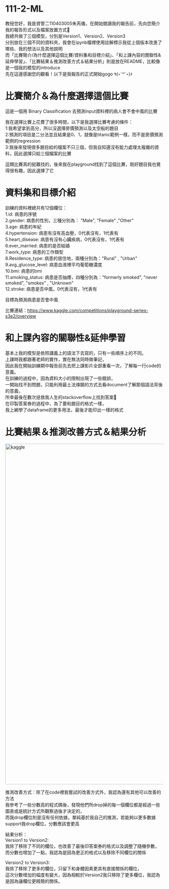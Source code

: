 # 111-2-ML
教授您好，我是資管二110403005朱芮儀，在開始閱讀我的報告前，先向您簡介我的報告形式以及檔案放置方式👾  
我總共做了三個模型，分別是Version1、Version2、Version3  
分別放在三個不同的資料夾，我會在ipynb檔裡使用註解標示我從上個版本改進了哪些、我的想法以及其他說明  
而「比賽簡介/為什麼選擇這個比賽/資料集和目標介紹」、「和上課內容的關聯性&延伸學習」、「比賽結果＆推測改善方式＆結果分析」則是放在README，比較像是一個我的模型的introduce  
先在這邊感謝您的觀看！以下是我報告的正式開始gogo ٩(◦`꒳´◦)۶   

比賽簡介＆為什麼選擇這個比賽
=============

這是一個用 Binary Classification 去預測input資料裡的病人會不會中風的比賽

我在選擇比賽上花費了很多時間，以下是我選擇比賽考慮的條件：  
1:我希望拿到高分，所以沒選擇房價預測以及太空船的題目  
2:預測的項目是二分法並且結果是0、1，就像是titanic範例一樣，而不是房價預測範例的regression  
3:我後來發現很多題目給的檔案不只三個，但我自知還沒有能力處理太複雜的資料，因此選擇只給三個檔案的比賽  

這類比賽真的挺難找的，後來我在playground找到了這個比賽，剛好題目我也覺得很有趣，因此選擇了它  

資料集和目標介紹
=============
訓練的資料裡總共有12個欄位：  
1.id: 病患的序號  
2.gender: 病患的性別，三種分別為： "Male", "Female" ,"Other"  
3.age: 病患的年紀   
4.hypertension: 病患有沒有高血壓，0代表沒有，1代表有  
5.heart_disease: 病患有沒有心臟疾病，0代表沒有，1代表有  
6.ever_married: 病患的是否結婚  
7.work_type: 病患的工作類型  
8.Residence_type: 病患的居住地，兩種分別為："Rural" , "Urban"  
9.avg_glucose_level: 病患血液裡平均葡萄糖濃度  
10.bmi: 病患的bmi  
11.smoking_status: 病患是否抽煙，四種分別為："formerly smoked", "never smoked", "smokes" , "Unknown"  
12.stroke: 病患是否中風，0代表沒有，1代表有  

目標為預測病患是否會中風  

比賽連結：https://www.kaggle.com/competitions/playground-series-s3e2/overview

和上課內容的關聯性&延伸學習
=============  
基本上我的模型是依照講義上的語法下去寫的，只有一些順序上的不同。  
上課時我都跟著老師的實作，實在無法同時做筆記，  
因此我在開始訓練期中報告前先去把上課影片全部重看一次，了解每一行code的意義。    
在訓練的過程中，因為資料大小的限制出現了一些錯誤，  
一開始找不到問題，只能利用最土法煉鋼的方式去看document了解那個語法背後的意義，   
所幸最後在數次拯救我人生的stackoverflow上找到答案🥹  
在印製答案券的過程中，為了要和題目的格式一樣，  
我上網學了dataframe的更多用法，最後才能印出一樣的格式  

比賽結果＆推測改善方式＆結果分析
=============
<img width="1079" alt="kaggle" src="https://user-images.githubusercontent.com/113498713/232303364-659fa5d3-f031-425c-b364-24375cdaab20.png">

推測改善方式：除了在code裡我嘗試的改善方式外，我認為還有其他可以改善的方法  
我參考了一些分數高的程式碼後，發現他們所drop掉的每一個欄位都是經過一些圖表或是統計方式所觀察過後才決定的，  
而我drop欄位則是沒有任何依據，單純基於我自己的推測，若能夠以更多數據support我drop欄位，分數應該會更高  

結果分析：  
Version1 to Version2:  
我除了移除了不同的欄位，也改善了最後印答案券的格式以及調整了隨機參數，  
而分數也增加了一點，我認為是因為更正的格式以及移除不同欄位的關係  

Version2 to Version3:  
我除了移除了更多的欄位，只留下和身體因素更具有直接關係的欄位，  
這次分數增加的幅度有變大，因為相較於Version2我只移除了更多欄位，我認為是因為讓欄位更精簡的關係。



